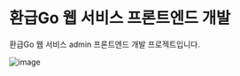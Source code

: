 # 환급Go 웹 서비스 프론트엔드 개발

환급Go 웹 서비스 admin 프론트엔드 개발 프로젝트입니다.

![image](https://github.com/Fnv-RefundGo/Client/assets/101381192/ca345ade-a858-4319-ab3a-1ab8d438e34e)
